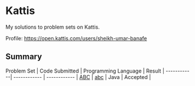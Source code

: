# Kattis
My solutions to problem sets on Kattis.

Profile: https://open.kattis.com/users/sheikh-umar-banafe

## Summary
Problem Set  | Code Submitted | Programming Language | Result |
------------| ------------ | ------------ | 
[ABC](https://open.kattis.com/problems/abc) | [abc](https://open.kattis.com/submissions/5381757) | Java | Accepted |
